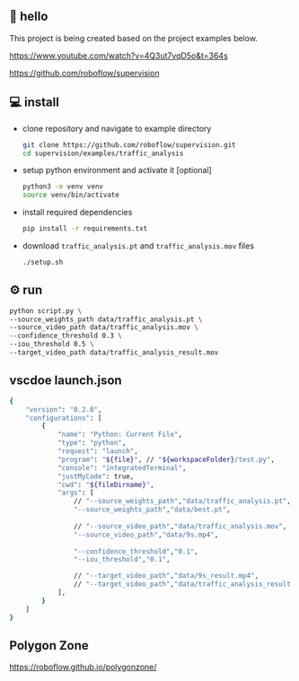 ## 👋 hello

This project is being created based on the project examples below.

https://www.youtube.com/watch?v=4Q3ut7vqD5o&t=364s

https://github.com/roboflow/supervision



## 💻 install

- clone repository and navigate to example directory

    ```bash
    git clone https://github.com/roboflow/supervision.git
    cd supervision/examples/traffic_analysis
    ```

- setup python environment and activate it [optional]

    ```bash
    python3 -m venv venv
    source venv/bin/activate
    ```

- install required dependencies

    ```bash
    pip install -r requirements.txt
    ```

- download `traffic_analysis.pt` and `traffic_analysis.mov` files

    ```bash
    ./setup.sh
    ```

## ⚙️ run

```bash
python script.py \
--source_weights_path data/traffic_analysis.pt \
--source_video_path data/traffic_analysis.mov \
--confidence_threshold 0.3 \
--iou_threshold 0.5 \
--target_video_path data/traffic_analysis_result.mov
```


## vscdoe launch.json
```bash
{
	"version": "0.2.0",
	"configurations": [
		{
			"name": "Python: Current File",
			"type": "python",
			"request": "launch",
			"program": "${file}", // "${workspaceFolder}/test.py",
			"console": "integratedTerminal",
			"justMyCode": true,
			"cwd": "${fileDirname}",
			"args": [
				// "--source_weights_path","data/traffic_analysis.pt",
				"--source_weights_path","data/best.pt",
				
				// "--source_video_path","data/traffic_analysis.mov",
				"--source_video_path","data/9s.mp4",
				
				"--confidence_threshold","0.1",
				"--iou_threshold","0.1",

				// "--target_video_path","data/9s_result.mp4",
				// "--target_video_path","data/traffic_analysis_result.mov",
			], 
		}
	]
}
```






## Polygon Zone

https://roboflow.github.io/polygonzone/